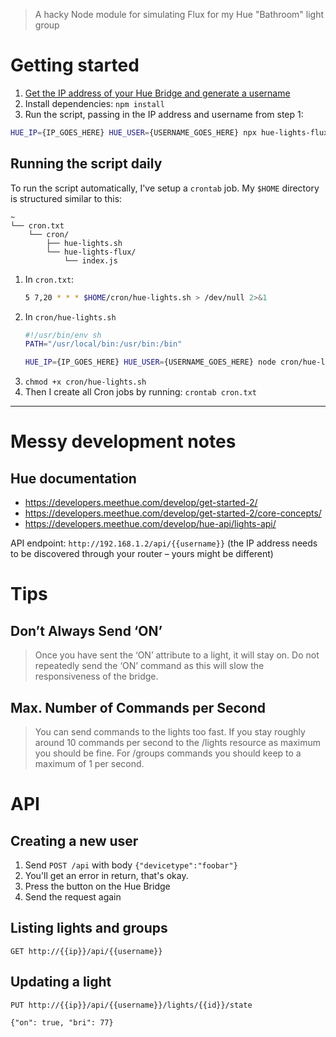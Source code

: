 > A hacky Node module for simulating Flux for my Hue "Bathroom" light group

# Getting started

1. [Get the IP address of your Hue Bridge and generate a username](https://developers.meethue.com/develop/get-started-2/)
1. Install dependencies: `npm install`
1. Run the script, passing in the IP address and username from step 1:
  ```sh
  HUE_IP={IP_GOES_HERE} HUE_USER={USERNAME_GOES_HERE} npx hue-lights-flux
  ```

## Running the script daily

To run the script automatically, I've setup a `crontab` job. My `$HOME` directory is structured similar to this:

```
~
└── cron.txt
    └── cron/
        ├── hue-lights.sh
        └── hue-lights-flux/
            └── index.js
```

1. In `cron.txt`:
    ```sh
    5 7,20 * * * $HOME/cron/hue-lights.sh > /dev/null 2>&1
    ```
1. In `cron/hue-lights.sh`
    ```sh
    #!/usr/bin/env sh
    PATH="/usr/local/bin:/usr/bin:/bin"

    HUE_IP={IP_GOES_HERE} HUE_USER={USERNAME_GOES_HERE} node cron/hue-lights-flux
    ```
1. `chmod +x cron/hue-lights.sh`
1. Then I create all Cron jobs by running: `crontab cron.txt`
----

# Messy development notes

## Hue documentation
- https://developers.meethue.com/develop/get-started-2/
- https://developers.meethue.com/develop/get-started-2/core-concepts/
- https://developers.meethue.com/develop/hue-api/lights-api/

API endpoint: `http://192.168.1.2/api/{{username}}` (the IP address needs to be discovered through your router – yours might be different)

# Tips

## Don’t Always Send ‘ON’

> Once you have sent the ‘ON’ attribute to a light, it will stay on. Do not repeatedly send the ‘ON’ command as this will slow the responsiveness of the bridge.

## Max. Number of Commands per Second

> You can send commands to the lights too fast. If you stay roughly around 10 commands per second to the /lights resource as maximum you should be fine. For /groups commands you should keep to a maximum of 1 per second.

# API

## Creating a new user

1. Send `POST /api` with body `{"devicetype":"foobar"}`
1. You'll get an error in return, that's okay.
1. Press the button on the Hue Bridge
1. Send the request again

## Listing lights and groups

```
GET http://{{ip}}/api/{{username}}
```

## Updating a light

```
PUT http://{{ip}}/api/{{username}}/lights/{{id}}/state

{"on": true, "bri": 77}
```